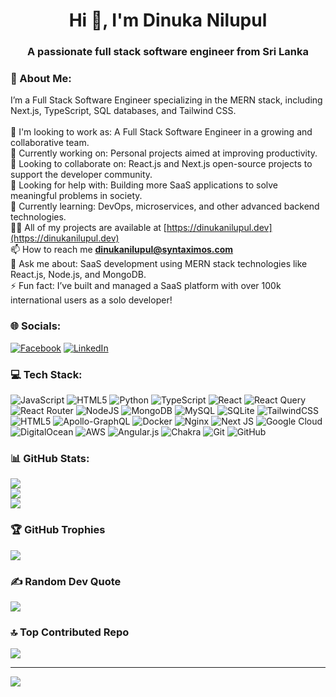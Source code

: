 <h1 align="center">Hi 👋, I'm Dinuka Nilupul</h1>
<h3 align="center">A passionate full stack software engineer from Sri Lanka</h3>

### 💫 About Me:
I’m a Full Stack Software Engineer specializing in the MERN stack, including Next.js, TypeScript, SQL databases, and Tailwind CSS.<br><br>🌟 I'm looking to work as: A Full Stack Software Engineer in a growing and collaborative team.<br>🔭 Currently working on: Personal projects aimed at improving productivity.<br>👯 Looking to collaborate on: React.js and Next.js open-source projects to support the developer community.<br>🤝 Looking for help with: Building more SaaS applications to solve meaningful problems in society.<br>🌱 Currently learning: DevOps, microservices, and other advanced backend technologies.<br>👨‍💻 All of my projects are available at [https://dinukanilupul.dev](https://dinukanilupul.dev)<br>📫 How to reach me **dinukanilupul@syntaximos.com**<br>💬 Ask me about: SaaS development using MERN stack technologies like React.js, Node.js, and MongoDB.<br>⚡ Fun fact: I’ve built and managed a SaaS platform with over 100k international users as a solo developer!


### 🌐 Socials:
[![Facebook](https://img.shields.io/badge/Facebook-%231877F2.svg?logo=Facebook&logoColor=white)](https://facebook.com/dinukanilupul1999) [![LinkedIn](https://img.shields.io/badge/LinkedIn-%230077B5.svg?logo=linkedin&logoColor=white)](https://linkedin.com/in/dinukanilupul) 

### 💻 Tech Stack:
![JavaScript](https://img.shields.io/badge/javascript-%23323330.svg?style=for-the-badge&logo=javascript&logoColor=%23F7DF1E) ![HTML5](https://img.shields.io/badge/html5-%23E34F26.svg?style=for-the-badge&logo=html5&logoColor=white) ![Python](https://img.shields.io/badge/python-3670A0?style=for-the-badge&logo=python&logoColor=ffdd54) ![TypeScript](https://img.shields.io/badge/typescript-%23007ACC.svg?style=for-the-badge&logo=typescript&logoColor=white) ![React](https://img.shields.io/badge/react-%2320232a.svg?style=for-the-badge&logo=react&logoColor=%2361DAFB) ![React Query](https://img.shields.io/badge/-React%20Query-FF4154?style=for-the-badge&logo=react%20query&logoColor=white) ![React Router](https://img.shields.io/badge/React_Router-CA4245?style=for-the-badge&logo=react-router&logoColor=white) ![NodeJS](https://img.shields.io/badge/node.js-6DA55F?style=for-the-badge&logo=node.js&logoColor=white) ![MongoDB](https://img.shields.io/badge/MongoDB-%234ea94b.svg?style=for-the-badge&logo=mongodb&logoColor=white) ![MySQL](https://img.shields.io/badge/mysql-4479A1.svg?style=for-the-badge&logo=mysql&logoColor=white) ![SQLite](https://img.shields.io/badge/sqlite-%2307405e.svg?style=for-the-badge&logo=sqlite&logoColor=white) ![TailwindCSS](https://img.shields.io/badge/tailwindcss-%2338B2AC.svg?style=for-the-badge&logo=tailwind-css&logoColor=white) ![HTML5](https://img.shields.io/badge/html5-%23E34F26.svg?style=for-the-badge&logo=html5&logoColor=white) ![Apollo-GraphQL](https://img.shields.io/badge/-ApolloGraphQL-311C87?style=for-the-badge&logo=apollo-graphql) ![Docker](https://img.shields.io/badge/docker-%230db7ed.svg?style=for-the-badge&logo=docker&logoColor=white) ![Nginx](https://img.shields.io/badge/nginx-%23009639.svg?style=for-the-badge&logo=nginx&logoColor=white) ![Next JS](https://img.shields.io/badge/Next-black?style=for-the-badge&logo=next.js&logoColor=white) ![Google Cloud](https://img.shields.io/badge/GoogleCloud-%234285F4.svg?style=for-the-badge&logo=google-cloud&logoColor=white) ![DigitalOcean](https://img.shields.io/badge/DigitalOcean-%230167ff.svg?style=for-the-badge&logo=digitalOcean&logoColor=white) ![AWS](https://img.shields.io/badge/AWS-%23FF9900.svg?style=for-the-badge&logo=amazon-aws&logoColor=white) ![Angular.js](https://img.shields.io/badge/angular.js-%23E23237.svg?style=for-the-badge&logo=angularjs&logoColor=white) ![Chakra](https://img.shields.io/badge/chakra-%234ED1C5.svg?style=for-the-badge&logo=chakraui&logoColor=white) ![Git](https://img.shields.io/badge/git-%23F05033.svg?style=for-the-badge&logo=git&logoColor=white) ![GitHub](https://img.shields.io/badge/github-%23121011.svg?style=for-the-badge&logo=github&logoColor=white)
### 📊 GitHub Stats:
![](https://github-readme-stats.vercel.app/api?username=desilvakdn&theme=merko&hide_border=false&include_all_commits=true&count_private=true)<br/>
![](https://github-readme-streak-stats.herokuapp.com/?user=desilvakdn&theme=merko&hide_border=false)<br/>
![](https://github-readme-stats.vercel.app/api/top-langs/?username=desilvakdn&theme=merko&hide_border=false&include_all_commits=true&count_private=true&layout=compact)

### 🏆 GitHub Trophies
![](https://github-profile-trophy.vercel.app/?username=desilvakdn&theme=radical&no-frame=false&no-bg=true&margin-w=4)

### ✍️ Random Dev Quote
![](https://quotes-github-readme.vercel.app/api?type=horizontal&theme=dark)

### 🔝 Top Contributed Repo
![](https://github-contributor-stats.vercel.app/api?username=desilvakdn&limit=5&theme=dark&combine_all_yearly_contributions=true)

---
[![](https://visitcount.itsvg.in/api?id=desilvakdn&icon=0&color=3)](https://visitcount.itsvg.in)

<!-- Proudly created with GPRM ( https://gprm.itsvg.in ) -->
